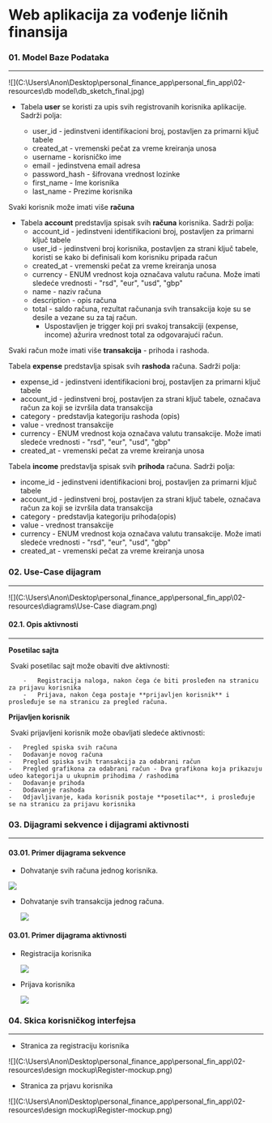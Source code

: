 

# Web aplikacija za vođenje ličnih finansija



### 01. Model Baze Podataka

---



![](C:\Users\Anon\Desktop\personal_finance_app\personal_fin_app\02-resources\db model\db_sketch_final.jpg)

- Tabela **user** se koristi za upis svih registrovanih korisnika aplikacije. Sadrži polja:

  - user_id 		       - jedinstveni identifikacioni broj, postavljen za primarni ključ tabele
  - created_at          - vremenski pečat za vreme kreiranja unosa
  - username           - korisničko ime 
  - email                   - jedinstvena email adresa
  - password_hash - šifrovana vrednost lozinke
  - first_name          - Ime korisnika
  - last_name           - Prezime korisnika

  

Svaki korisnik može imati više **računa**



- Tabela **account** predstavlja spisak svih **računa** korisnika. Sadrži polja:
  - account_id       - jedinstveni identifikacioni broj, postavljen za primarni ključ tabele
  - user_id 		     - jedinstveni broj korisnika, postavljen za strani ključ tabele, koristi se kako bi definisali kom korisniku pripada račun
  - created_at         - vremenski pečat za vreme kreiranja unosa
  - currency            - ENUM vrednost koja označava valutu računa. Može imati sledeće vrednosti - "rsd", "eur", "usd", "gbp"
  - name                  - naziv računa
  - description         - opis računa
  - total                      - saldo računa, rezultat računanja svih transakcija koje su se desile a vezane su za taj račun. 
    - Uspostavljen je trigger koji pri svakoj transakciji (expense, income) ažurira vrednost total za odgovarajući račun. 



Svaki račun može imati više **transakcija** - prihoda i rashoda. 



Tabela **expense** predstavlja spisak svih **rashoda** računa. Sadrži polja:

- expense_id       - jedinstveni identifikacioni broj, postavljen za primarni ključ tabele
- account_id       - jedinstveni broj, postavljen za strani ključ tabele, označava račun za koji se izvršila data transakcija
- category           - predstavlja kategoriju rashoda (opis)
- value                 - vrednost transakcije
- currency            - ENUM vrednost koja označava valutu transakcije. Može imati sledeće vrednosti - "rsd", "eur", "usd", "gbp"
- created_at          - vremenski pečat za vreme kreiranja unosa



Tabela **income** predstavlja spisak svih **prihoda** računa. Sadrži polja:

- income_id       - jedinstveni identifikacioni broj, postavljen za primarni ključ tabele
- account_id       - jedinstveni broj, postavljen za strani ključ tabele, označava račun za koji se izvršila data transakcija
- category           - predstavlja kategoriju prihoda(opis)
- value                 - vrednost transakcije
- currency            - ENUM vrednost koja označava valutu transakcije. Može imati sledeće vrednosti - "rsd", "eur", "usd", "gbp"
- created_at          - vremenski pečat za vreme kreiranja unosa





### 02. Use-Case dijagram

---

![](C:\Users\Anon\Desktop\personal_finance_app\personal_fin_app\02-resources\diagrams\Use-Case diagram.png)



#### 02.1. Opis aktivnosti

---

**Posetilac sajta**

​	Svaki posetilac sajt može obaviti dve aktivnosti:

		-	Registracija naloga, nakon čega će biti prosleđen na stranicu za prijavu korisnika 
		-	Prijava, nakon čega postaje **prijavljen korisnik** i prosleđuje se na stranicu za pregled računa.



**Prijavljen korisnik**

​	Svaki prijavljeni korisnik može obavljati sledeće aktivnosti:

	-	Pregled spiska svih računa
	-	Dodavanje novog računa
	-	Pregled spiska svih transakcija za odabrani račun
	-	Pregled grafikona za odabrani račun - Dva grafikona koja prikazuju udeo kategorija u ukupnim prihodima / rashodima
	-	Dodavanje prihoda 
	-	Dodavanje rashoda
	-	Odjavljivanje, kada korisnik postaje **posetilac**, i prosleđuje se na stranicu za prijavu korisnika





### 03. Dijagrami sekvence i dijagrami aktivnosti

---

#### 03.01. Primer dijagrama sekvence



- Dohvatanje svih računa jednog korisnika.

![](C:\Users\Anon\Desktop\personal_finance_app\personal_fin_app\02-resources\diagrams\seq-user-acc.png)





- Dohvatanje svih transakcija jednog računa.

  ![](C:\Users\Anon\Desktop\personal_finance_app\personal_fin_app\02-resources\diagrams\seqDiag-transactions.png)





#### 03.01. Primer dijagrama aktivnosti



- Registracija korisnika

  ![](C:\Users\Anon\Desktop\personal_finance_app\personal_fin_app\02-resources\diagrams\activity-reg.png)

  



- Prijava korisnika

  ![](C:\Users\Anon\Desktop\personal_finance_app\personal_fin_app\02-resources\diagrams\activity-log.png)





### 04. Skica korisničkog interfejsa

---



- Stranica za registraciju korisnika

  

![](C:\Users\Anon\Desktop\personal_finance_app\personal_fin_app\02-resources\design mockup\Register-mockup.png)





- Stranica za prjavu korisnika

  

![](C:\Users\Anon\Desktop\personal_finance_app\personal_fin_app\02-resources\design mockup\Register-mockup.png)